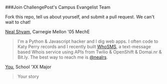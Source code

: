 ###Join ChallengePost's Campus Evangelist Team

Fork this repo, tell us about yourself, and submit a pull request. We can't wait to chat!

[Neal Shyam](http://challengepost.com/users/nealshyam), Carnegie Mellon '05 MechE

  >I'm a Python & Javascript hacker and I dig web apps. I often code to Katy Perry records and I recently built [WhoSMS](http://challengepost.com/software/whosms), a text-message based Whois service using APIs from Twilio & OpenShift & Domai.nr & Bit.ly. The best way to reach me is [@nealrs](https://twitter.com/nealrs).

[You](), School 'XX Major
  >Your story
